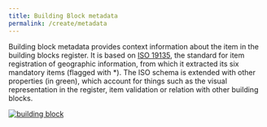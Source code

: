 ```yaml
---
title: Building Block metadata
permalink: /create/metadata
---
```

Building block metadata provides context information about the item in the building blocks register. It is based on [ISO 19135](https://www.iso.org/standard/54721.html), the standard for item registration of geographic information, from which it extracted its six mandatory items (flagged with *). The ISO schema is extended with other properties (in green), which account for things such as the visual representation in the register, item validation or relation with other building blocks.

[![building block](../assets/bblock.png)](../assets/bblock.png)
